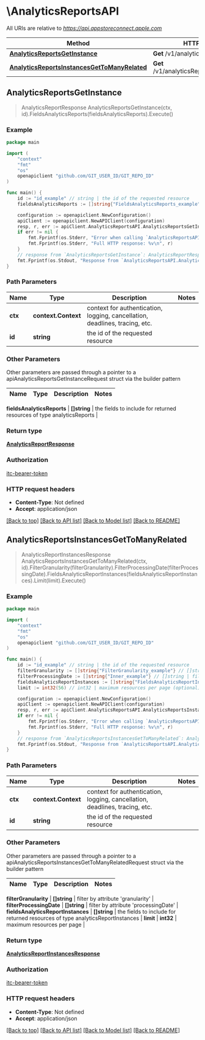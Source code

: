 # \AnalyticsReportsAPI

All URIs are relative to *https://api.appstoreconnect.apple.com*

Method | HTTP request | Description
------------- | ------------- | -------------
[**AnalyticsReportsGetInstance**](AnalyticsReportsAPI.md#AnalyticsReportsGetInstance) | **Get** /v1/analyticsReports/{id} | 
[**AnalyticsReportsInstancesGetToManyRelated**](AnalyticsReportsAPI.md#AnalyticsReportsInstancesGetToManyRelated) | **Get** /v1/analyticsReports/{id}/instances | 



## AnalyticsReportsGetInstance

> AnalyticsReportResponse AnalyticsReportsGetInstance(ctx, id).FieldsAnalyticsReports(fieldsAnalyticsReports).Execute()



### Example

```go
package main

import (
	"context"
	"fmt"
	"os"
	openapiclient "github.com/GIT_USER_ID/GIT_REPO_ID"
)

func main() {
	id := "id_example" // string | the id of the requested resource
	fieldsAnalyticsReports := []string{"FieldsAnalyticsReports_example"} // []string | the fields to include for returned resources of type analyticsReports (optional)

	configuration := openapiclient.NewConfiguration()
	apiClient := openapiclient.NewAPIClient(configuration)
	resp, r, err := apiClient.AnalyticsReportsAPI.AnalyticsReportsGetInstance(context.Background(), id).FieldsAnalyticsReports(fieldsAnalyticsReports).Execute()
	if err != nil {
		fmt.Fprintf(os.Stderr, "Error when calling `AnalyticsReportsAPI.AnalyticsReportsGetInstance``: %v\n", err)
		fmt.Fprintf(os.Stderr, "Full HTTP response: %v\n", r)
	}
	// response from `AnalyticsReportsGetInstance`: AnalyticsReportResponse
	fmt.Fprintf(os.Stdout, "Response from `AnalyticsReportsAPI.AnalyticsReportsGetInstance`: %v\n", resp)
}
```

### Path Parameters


Name | Type | Description  | Notes
------------- | ------------- | ------------- | -------------
**ctx** | **context.Context** | context for authentication, logging, cancellation, deadlines, tracing, etc.
**id** | **string** | the id of the requested resource | 

### Other Parameters

Other parameters are passed through a pointer to a apiAnalyticsReportsGetInstanceRequest struct via the builder pattern


Name | Type | Description  | Notes
------------- | ------------- | ------------- | -------------

 **fieldsAnalyticsReports** | **[]string** | the fields to include for returned resources of type analyticsReports | 

### Return type

[**AnalyticsReportResponse**](AnalyticsReportResponse.md)

### Authorization

[itc-bearer-token](../README.md#itc-bearer-token)

### HTTP request headers

- **Content-Type**: Not defined
- **Accept**: application/json

[[Back to top]](#) [[Back to API list]](../README.md#documentation-for-api-endpoints)
[[Back to Model list]](../README.md#documentation-for-models)
[[Back to README]](../README.md)


## AnalyticsReportsInstancesGetToManyRelated

> AnalyticsReportInstancesResponse AnalyticsReportsInstancesGetToManyRelated(ctx, id).FilterGranularity(filterGranularity).FilterProcessingDate(filterProcessingDate).FieldsAnalyticsReportInstances(fieldsAnalyticsReportInstances).Limit(limit).Execute()



### Example

```go
package main

import (
	"context"
	"fmt"
	"os"
	openapiclient "github.com/GIT_USER_ID/GIT_REPO_ID"
)

func main() {
	id := "id_example" // string | the id of the requested resource
	filterGranularity := []string{"FilterGranularity_example"} // []string | filter by attribute 'granularity' (optional)
	filterProcessingDate := []string{"Inner_example"} // []string | filter by attribute 'processingDate' (optional)
	fieldsAnalyticsReportInstances := []string{"FieldsAnalyticsReportInstances_example"} // []string | the fields to include for returned resources of type analyticsReportInstances (optional)
	limit := int32(56) // int32 | maximum resources per page (optional)

	configuration := openapiclient.NewConfiguration()
	apiClient := openapiclient.NewAPIClient(configuration)
	resp, r, err := apiClient.AnalyticsReportsAPI.AnalyticsReportsInstancesGetToManyRelated(context.Background(), id).FilterGranularity(filterGranularity).FilterProcessingDate(filterProcessingDate).FieldsAnalyticsReportInstances(fieldsAnalyticsReportInstances).Limit(limit).Execute()
	if err != nil {
		fmt.Fprintf(os.Stderr, "Error when calling `AnalyticsReportsAPI.AnalyticsReportsInstancesGetToManyRelated``: %v\n", err)
		fmt.Fprintf(os.Stderr, "Full HTTP response: %v\n", r)
	}
	// response from `AnalyticsReportsInstancesGetToManyRelated`: AnalyticsReportInstancesResponse
	fmt.Fprintf(os.Stdout, "Response from `AnalyticsReportsAPI.AnalyticsReportsInstancesGetToManyRelated`: %v\n", resp)
}
```

### Path Parameters


Name | Type | Description  | Notes
------------- | ------------- | ------------- | -------------
**ctx** | **context.Context** | context for authentication, logging, cancellation, deadlines, tracing, etc.
**id** | **string** | the id of the requested resource | 

### Other Parameters

Other parameters are passed through a pointer to a apiAnalyticsReportsInstancesGetToManyRelatedRequest struct via the builder pattern


Name | Type | Description  | Notes
------------- | ------------- | ------------- | -------------

 **filterGranularity** | **[]string** | filter by attribute &#39;granularity&#39; | 
 **filterProcessingDate** | **[]string** | filter by attribute &#39;processingDate&#39; | 
 **fieldsAnalyticsReportInstances** | **[]string** | the fields to include for returned resources of type analyticsReportInstances | 
 **limit** | **int32** | maximum resources per page | 

### Return type

[**AnalyticsReportInstancesResponse**](AnalyticsReportInstancesResponse.md)

### Authorization

[itc-bearer-token](../README.md#itc-bearer-token)

### HTTP request headers

- **Content-Type**: Not defined
- **Accept**: application/json

[[Back to top]](#) [[Back to API list]](../README.md#documentation-for-api-endpoints)
[[Back to Model list]](../README.md#documentation-for-models)
[[Back to README]](../README.md)

